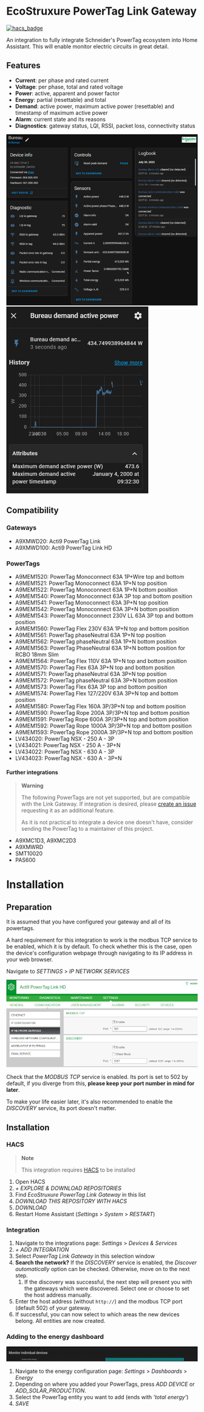 # EcoStruxure PowerTag Link Gateway

[![hacs_badge](https://img.shields.io/badge/HACS-Default-41BDF5.svg)](https://github.com/hacs/integration)

An integration to fully integrate Schneider's PowerTag ecosystem into Home Assistant.
This will enable monitor electric circuits in great detail.

## Features

* **Current**: per phase and rated current
* **Voltage**: per phase, total and rated voltage
* **Power**: active, apparent and power factor
* **Energy**: partial (resettable) and total
* **Demand**: active power, maximum active power (resettable) and timestamp of maximum active power
* **Alarm**: current state and its reasons
* **Diagnostics**: gateway status, LQI, RSSI, packet loss, connectivity status

![Overview of a PowerTag device](images/Features_PowerTag.png)
![Example of a specific sensor](images/Features_Sensor.png)

## Compatibility

### Gateways

* A9XMWD20: Acti9 PowerTag Link
* A9XMWD100: Acti9 PowerTag Link HD

### PowerTags

* A9MEM1520: PowerTag Monoconnect 63A 1P+Wire top and bottom
* A9MEM1521: PowerTag Monoconnect 63A 1P+N top position
* A9MEM1522: PowerTag Monoconnect 63A 1P+N bottom position
* A9MEM1540: PowerTag Monoconnect 63A 3P top and bottom position
* A9MEM1541: PowerTag Monoconnect 63A 3P+N top position
* A9MEM1542: PowerTag Monoconnect 63A 3P+N bottom position
* A9MEM1543: PowerTag Monoconnect 230V LL 63A 3P top and bottom position
* A9MEM1560: PowerTag Flex 230V 63A 1P+N top and bottom position
* A9MEM1561: PowerTag phaseNeutral 63A 1P+N top position
* A9MEM1562: PowerTag phaseNeutral 63A 1P+N bottom position
* A9MEM1563: PowerTag PhaseNeutral 63A 1P+N bottom position for RCBO 18mm Slim
* A9MEM1564: PowerTag Flex 110V 63A 1P+N top and bottom position
* A9MEM1570: PowerTag Flex 63A 3P+N top and bottom position
* A9MEM1571: PowerTag phaseNeutral 63A 3P+N top position
* A9MEM1572: PowerTag phaseNeutral 63A 3P+N bottom position
* A9MEM1573: PowerTag Flex 63A 3P top and bottom position
* A9MEM1574: PowerTag Flex 127/220V 63A 3P+N top and bottom position
* A9MEM1580: PowerTag Flex 160A 3P/3P+N top and bottom position
* A9MEM1590: PowerTag Rope 200A 3P/3P+N top and bottom position
* A9MEM1591: PowerTag Rope 600A 3P/3P+N top and bottom position
* A9MEM1592: PowerTag Rope 1000A 3P/3P+N top and bottom position
* A9MEM1593: PowerTag Rope 2000A 3P/3P+N top and bottom position
* LV434020: PowerTag NSX - 250 A - 3P
* LV434021: PowerTag NSX - 250 A - 3P+N
* LV434022: PowerTag NSX - 630 A - 3P
* LV434023: PowerTag NSX - 630 A - 3P+N

#### Further integrations

> **Warning**
>
> The following PowerTags are not yet supported, but are compatible with the Link Gateway.
> If integration is desired, please [create an issue](https://github.com/Breina/PowerTagGateway/issues) requesting it as an additional feature.
> 
> As it is not practical to integrate a device one doesn't have, consider sending the PowerTag to a maintainer of this project.

* A9XMC1D3, A9XMC2D3
* A9XMWRD
* SMT10020
* PAS600


# Installation

## Preparation

It is assumed that you have configured your gateway and all of its powertags.

A hard requirement for this integration to work is the modbus TCP service to be enabled, which it is by default.
To check whether this is the case, open the device's configuration webpage through navigating to its IP address in your web browser.

Navigate to _SETTINGS_ > _IP NETWORK SERVICES_

![The IP services configuration](images/Web_config.png)

Check that the _MODBUS TCP_ service is enabled.
Its port is set to 502 by default, if you diverge from this, **please keep your port number in mind for later**.

To make your life easier later, it's also recommended to enable the _DISCOVERY_ service, its port doesn't matter.

## Installation

### HACS

> **Note**
> 
> This integration requires [HACS](https://github.com/hacs/integration) to be installed

1. Open HACS
2. _+ EXPLORE & DOWNLOAD REPOSITORIES_
3. Find _EcoStruxure PowerTag Link Gateway_ in this list
4. _DOWNLOAD THIS REPOSITORY WITH HACS_
5. _DOWNLOAD_
6. Restart Home Assistant (_Settings_ > _System_ > _RESTART_)

### Integration

 1. Navigate to the integrations page: _Settings_ > _Devices & Services_
 2. _+ ADD INTEGRATION_
 3. Select _PowerTag Link Gateway_ in this selection window
 4. **Search the network?** If the *DISCOVERY* service is enabled, the *Discover automatically* option can be checked. 
    Otherwise, move on to the next step.
    1. If the discovery was successful, the next step will present you with the gateways which were discovered.
       Select one or choose to set the host address manually.
 5. Enter the host address (without `http://`) and the modbus TCP port (default 502) of your gateway.
 6. If successful, you can now select to which areas the new devices belong.
    All entities are now created.

### Adding to the energy dashboard

![Monitor individual devices](images/Features_Energy_panel.png)

 1. Navigate to the energy configuration page: _Settings_ > _Dashboards_ > _Energy_
 2. Depending on where you added your PowerTags, press _ADD DEVICE_ or _ADD_SOLAR_PRODUCTION_.
 3. Select the PowerTag entity you want to add (ends with _'total energy'_)
 4. _SAVE_
